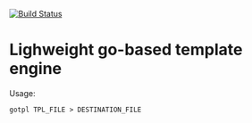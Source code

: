 [![Build Status](https://travis-ci.org/anaxexp/gotpl.svg?branch=master)](https://travis-ci.org/anaxexp/gotpl)

# Lighweight go-based template engine

Usage:
```
gotpl TPL_FILE > DESTINATION_FILE
```
